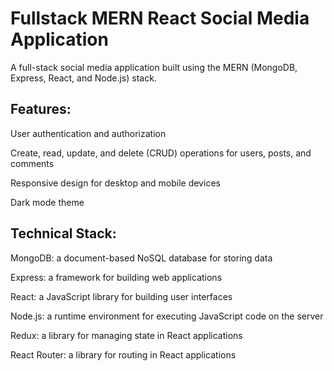 # Fullstack MERN React Social Media Application

A full-stack social media application built using the MERN (MongoDB, Express, React, and Node.js) stack.

## Features:

User authentication and authorization

Create, read, update, and delete (CRUD) operations for users, posts, and comments

Responsive design for desktop and mobile devices

Dark mode theme

## Technical Stack:

MongoDB: a document-based NoSQL database for storing data

Express: a framework for building web applications

React: a JavaScript library for building user interfaces

Node.js: a runtime environment for executing JavaScript code on the server

Redux: a library for managing state in React applications

React Router: a library for routing in React applications
